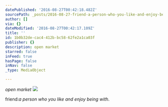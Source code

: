 ```yaml
---
datePublished: '2016-08-27T00:42:18.482Z'
sourcePath: _posts/2016-08-27-friend-a-person-who-you-like-and-enjoy-being-with.md
author: []
via: {}
dateModified: '2016-08-27T00:42:17.109Z'
title: ''
id: 1b0b32de-cac4-412b-bc58-62fe2a1ca03f
publisher: {}
description: open market
starred: false
inFeed: true
hasPage: false
inNav: false
_type: MediaObject

---
```

_open market_
![](https://the-grid-user-content.s3-us-west-2.amazonaws.com/ef2d40b3-ed4c-48c5-8e35-9fa2db7df4bb.jpg)

friend:_a person who you like and enjoy being with_.